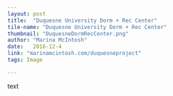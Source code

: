```yaml
---
layout: post
title:  "Duquesne University Dorm + Rec Center"
tile-name: "Duquesne University Dorm + Rec Center"
thumbnail: "DuquesneDormRecCenter.png"
author: "Marina McIntosh"
date:   2016-12-4
link: "marinamcintosh.com/duquesneproject"
tags: Image

---
```


text